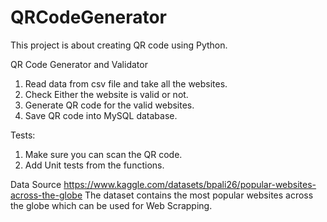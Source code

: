 # QRCodeGenerator
This project is about creating QR code using Python.

QR Code Generator and Validator

1. Read data from csv file and take all the websites.
2. Check Either the website is valid or not.
2. Generate QR code for the valid websites. 
3. Save QR code into MySQL database.  

Tests:
1. Make sure you can scan the QR code. 
2. Add Unit tests from the functions.

Data Source
https://www.kaggle.com/datasets/bpali26/popular-websites-across-the-globe
The dataset contains the most popular websites across the globe which can be used for Web Scrapping.
